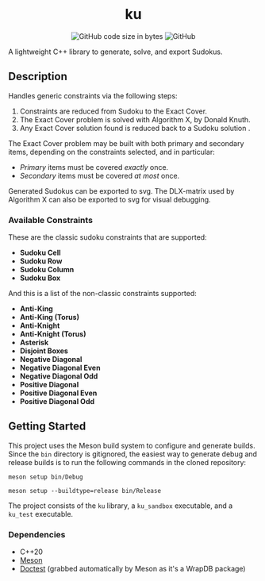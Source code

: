 <!-- PROJECT LOGO -->
<br />
<div align="center">
  <h1 align="center">ku</h3>

  ![GitHub code size in bytes](https://img.shields.io/github/languages/code-size/SilvoSposetti/ku?style=for-the-badge) ![GitHub](https://img.shields.io/github/license/SilvoSposetti/ku?style=for-the-badge)

</div>
A lightweight C++ library to generate, solve, and export Sudokus.

## Description
Handles generic constraints via the following steps:
1. Constraints are reduced from Sudoku to the Exact Cover.
2. The Exact Cover problem is solved with Algorithm X, by Donald Knuth.
3. Any Exact Cover solution found is reduced back to a Sudoku solution .

The Exact Cover problem may be built with both primary and secondary items, depending on the constraints selected, and in particular:
- _Primary_ items must be covered _exactly_ once.
- _Secondary_ items must be covered _at most_ once.

Generated Sudokus can be exported to svg.
The DLX-matrix used by Algorithm X can also be exported to svg for visual debugging.

### Available Constraints
These are the classic sudoku constraints that are supported:
- __Sudoku Cell__
- __Sudoku Row__
- __Sudoku Column__
- __Sudoku Box__

And this is a list of the non-classic constraints supported:
- __Anti-King__
- __Anti-King (Torus)__
- __Anti-Knight__
- __Anti-Knight (Torus)__
- __Asterisk__
- __Disjoint Boxes__
- __Negative Diagonal__
- __Negative Diagonal Even__
- __Negative Diagonal Odd__
- __Positive Diagonal__
- __Positive Diagonal Even__
- __Positive Diagonal Odd__

## Getting Started
This project uses the Meson build system to configure and generate builds.
Since the `bin` directory is gitignored, the easiest way to generate debug and release builds is to run the following commands in the cloned repository:
```
meson setup bin/Debug
```
```
meson setup --buildtype=release bin/Release
```

The project consists of the `ku` library, a `ku_sandbox` executable, and a `ku_test` executable.

### Dependencies
- C++20
- [Meson](https://mesonbuild.com/)
- [Doctest](https://github.com/doctest/doctest) (grabbed automatically by Meson as it's a WrapDB package)
